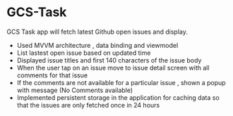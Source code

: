 # GCS-Task
GCS Task app will fetch latest Github open issues and display. 

- Used MVVM architecture , data binding and viewmodel
- List lastest open issue based on updated time
- Displayed issue titles and first 140 characters of the issue body  
- When the user tap on an issue move to issue detail screen with all comments for that issue
- If the comments are not available for a particular issue , shown a popup with message (No Comments available)
- Implemented persistent storage in the application for caching data so that the issues are only fetched once in 24 hours

